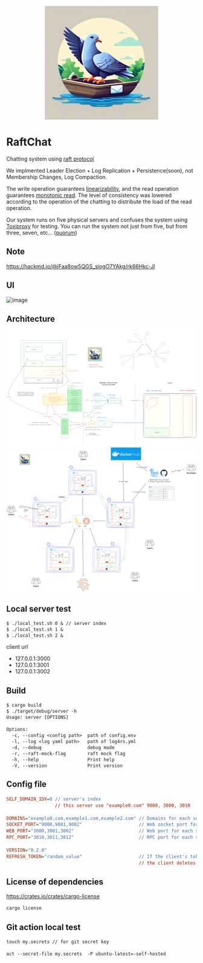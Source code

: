 
<p align="center"><img src="images/raftchat.png" width="300" height="300"></p>


# RaftChat
Chatting system using [raft protocol](https://raft.github.io/)

We implmented Leader Election + Log Replication +	Persistence(soon), not Membership Changes, Log Compaction.

The write operation guarantees [linearizability](https://en.wikipedia.org/wiki/Linearizability), and the read operation guarantees [monotonic read](https://en.wikipedia.org/wiki/Consistency_model#:~:text=Monotonic%20read%20consistency).
The level of consistency was lowered according to the operation of the chatting to distribute the load of the read operation.

Our system runs on five physical servers and confuses the system using [Toxiproxy](https://github.com/Shopify/toxiproxy) for testing.
You can run the system not just from five, but from three, seven, etc... ([quorum](https://en.wikipedia.org/wiki/Quorum_(distributed_computing)))

## Note

https://hackmd.io/@jFaa8ow5QGS_siogO7YAkg/rk66Hkc-Jl

## UI
![image](https://github.com/user-attachments/assets/b40ebe99-42a3-4a54-b1ca-59905502ea65)


## Architecture

![alt text](images/image-2.png)
![alt text](images/image-1.png)


## Local server test

```shell
$ ./local_test.sh 0 & // server index
$ ./local_test.sh 1 &
$ ./local_test.sh 2 &
```

client url
- 127.0.0.1:3000
- 127.0.0.1:3001 
- 127.0.0.1:3002

## Build

```shell
$ cargo build
$ ./target/debug/server -h
Usage: server [OPTIONS]

Options:
  -c, --config <config path>  path of config.env
  -l, --log <log yaml path>   path of log4rs.yml
  -d, --debug                 debug mode
  -r, --raft-mock-flag        raft mock flag
  -h, --help                  Print help
  -V, --version               Print version
```

## Config file

```cfg
SELF_DOMAIN_IDX=0 // server's index
                  // this server use "example0.com" 9000, 3000, 3010

DOMAINS="example0.com,example1.com,example2.com" // Domains for each server
SOCKET_PORT="9000,9001,9002"                     // Web socket port for each server
WEB_PORT="3000,3001,3002"                        // Web port for each server
RPC_PORT="3010,3011,3012"                        // RPC port for each server

VERSION="0.2.0"
REFRESH_TOKEN="random_value"                     // If the client's token is different from this token,
                                                 // the client deletes the local repository
```

## License of dependencies

https://crates.io/crates/cargo-license

```rust 
cargo license
```

## Git action local test

```shell
touch my.secrets // for git secret key

act --secret-file my.secrets  -P ubuntu-latest=-self-hosted
```
